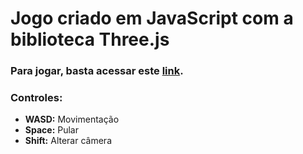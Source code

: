 # Jogo criado em JavaScript com a biblioteca Three.js

### Para jogar, basta acessar este [link](https://nandofilter.github.io/threejs-game/).

### Controles:
- **WASD:** Movimentação
- **Space:** Pular
- **Shift:** Alterar câmera
